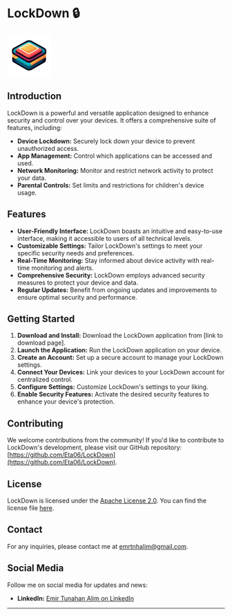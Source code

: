 # LockDown 🔒

<img src="static/images/icon.png" alt="LockDown Logo" width="100" height="100">

## Introduction

LockDown is a powerful and versatile application designed to enhance security and control over your devices. It offers a comprehensive suite of features, including:

* **Device Lockdown:** Securely lock down your device to prevent unauthorized access.
* **App Management:** Control which applications can be accessed and used.
* **Network Monitoring:** Monitor and restrict network activity to protect your data.
* **Parental Controls:** Set limits and restrictions for children's device usage.

## Features

* **User-Friendly Interface:** LockDown boasts an intuitive and easy-to-use interface, making it accessible to users of all technical levels.
* **Customizable Settings:** Tailor LockDown's settings to meet your specific security needs and preferences.
* **Real-Time Monitoring:** Stay informed about device activity with real-time monitoring and alerts.
* **Comprehensive Security:** LockDown employs advanced security measures to protect your device and data.
* **Regular Updates:** Benefit from ongoing updates and improvements to ensure optimal security and performance.

## Getting Started

1. **Download and Install:** Download the LockDown application from [link to download page].
2. **Launch the Application:** Run the LockDown application on your device.
3. **Create an Account:**  Set up a secure account to manage your LockDown settings.
4. **Connect Your Devices:** Link your devices to your LockDown account for centralized control.
5. **Configure Settings:** Customize LockDown's settings to your liking.
6. **Enable Security Features:** Activate the desired security features to enhance your device's protection.

## Contributing

We welcome contributions from the community! If you'd like to contribute to LockDown's development, please visit our GitHub repository: [https://github.com/Eta06/LockDown](https://github.com/Eta06/LockDown).

## License

LockDown is licensed under the [Apache License 2.0](https://github.com/Eta06/LockDown/LICENSE). You can find the license file [here](LICENSE).

## Contact

For any inquiries, please contact me at [emrtnhalim@gmail.com](mailto:emrtnhalim@gmail.com?subject=GitHub%2FEta06%20-%20LockDown%20(Contact)).

## Social Media

Follow me on social media for updates and news:

* **LinkedIn:** [Emir Tunahan Alim on LinkedIn](www.linkedin.com/in/emirta)

---
